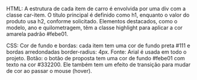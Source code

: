 HTML:
A estrutura de cada item de carro é envolvida por uma div com a classe car-item.
O título principal é definido como h1, enquanto o valor do produto usa h2, conforme solicitado.
Elementos destacados, como o modelo, ano e quilometragem, têm a classe highlight para aplicar a cor amarela padrão #febe01.

CSS:
Cor de fundo e bordas: cada item tem uma cor de fundo preta #111 e bordas arredondadas border-radius: 4px.
Fonte: Arial é usada em todo o projeto.
Botão: o botão de proposta tem uma cor de fundo #febe01 com texto na cor #332200. Ele também tem um efeito de transição para mudar de cor ao passar o mouse (hover).
